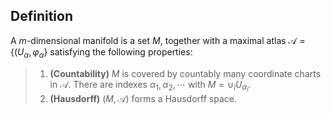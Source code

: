 ## Definition

A $m$-dimensional manifold is a set $M$, together with a maximal atlas $\mathscr{A}=\{(U_\alpha,\varphi_\alpha\}$ satisfying the following properties:

> 1. **(Countability)** $M$ is covered by countably many coordinate charts in $\mathscr{A}$. There are indexes $\alpha_1,\alpha_2,\cdots$ with $M=\cup_iU_{\alpha_i}$.
> 2. **(Hausdorff)** $(M,\mathscr{A})$ forms a Hausdorff space.
